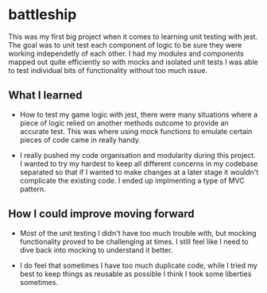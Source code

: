 # battleship

This was my first big project when it comes to learning unit testing with jest. The goal was to unit test each component of logic to be sure they were working independetly of each other. I had my modules and components mapped out quite efficiently so with mocks and isolated unit tests I was able to test individual bits of functionality without too much issue.

## What I learned

- How to test my game logic with jest, there were many situations where a piece of logic relied on another methods outcome to provide an accurate test. This was where using mock functions to emulate certain pieces of code came in really handy.

- I really pushed my code organisation and modularity during this project. I wanted to try my hardest to keep all different concerns in my codebase separated so that if I wanted to make changes at a later stage it wouldn't complicate the existing code. I ended up implmenting a type of MVC pattern.

## How I could improve moving forward

- Most of the unit testing I didn't have too much trouble with, but mocking functionality proved to be challenging at times. I still feel like I need to dive back into mocking to understand it better. 

- I do feel that sometimes I have too much duplicate code, while I tried my best to keep things as reusable as possible I think I took some liberties sometimes.
